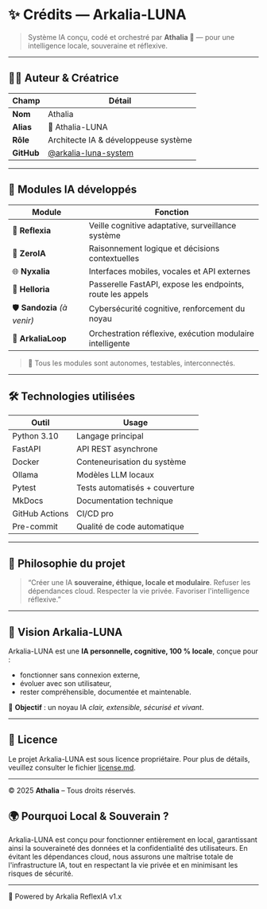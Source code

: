 # ✨ Crédits — Arkalia-LUNA

> Système IA conçu, codé et orchestré par **Athalia 🌙** — pour une intelligence locale, souveraine et réflexive.

---

## 👩‍💻 Auteur & Créatrice

| Champ        | Détail                                |
|--------------|----------------------------------------|
| **Nom**      | Athalia                                |
| **Alias**    | 🌙 Athalia-LUNA                         |
| **Rôle**     | Architecte IA & développeuse système   |
| **GitHub**   | [@arkalia-luna-system](https://github.com/arkalia-luna-system) |

---

## 🧠 Modules IA développés

| Module       | Fonction                                                                 |
|--------------|--------------------------------------------------------------------------|
| 🔁 **Reflexia**     | Veille cognitive adaptative, surveillance système                  |
| 🧠 **ZeroIA**       | Raisonnement logique et décisions contextuelles                    |
| 🌐 **Nyxalia**      | Interfaces mobiles, vocales et API externes                        |
| 🔎 **Helloria**     | Passerelle FastAPI, expose les endpoints, route les appels         |
| 🛡️ **Sandozia** *(à venir)* | Cybersécurité cognitive, renforcement du noyau              |
| 🧬 **ArkaliaLoop**  | Orchestration réflexive, exécution modulaire intelligente         |

> 🧩 Tous les modules sont autonomes, testables, interconnectés.

---

## 🛠️ Technologies utilisées

| Outil         | Usage                         |
|---------------|-------------------------------|
| Python 3.10   | Langage principal              |
| FastAPI       | API REST asynchrone            |
| Docker        | Conteneurisation du système    |
| Ollama        | Modèles LLM locaux             |
| Pytest        | Tests automatisés + couverture |
| MkDocs        | Documentation technique        |
| GitHub Actions| CI/CD pro                      |
| Pre-commit    | Qualité de code automatique    |

---

## 🧭 Philosophie du projet

> “Créer une IA **souveraine, éthique, locale et modulaire**.
> Refuser les dépendances cloud. Respecter la vie privée. Favoriser l'intelligence réflexive.”

---

## 🌙 Vision Arkalia-LUNA

Arkalia-LUNA est une **IA personnelle, cognitive, 100 % locale**, conçue pour :

- fonctionner sans connexion externe,
- évoluer avec son utilisateur,
- rester compréhensible, documentée et maintenable.

🎯 **Objectif** : un noyau IA *clair, extensible, sécurisé et vivant*.

---

## 📜 Licence

Le projet Arkalia-LUNA est sous licence propriétaire. Pour plus de détails, veuillez consulter le fichier [license.md](license.md).

---

© 2025 **Athalia** – Tous droits réservés.

## 🌍 Pourquoi Local & Souverain ?

Arkalia-LUNA est conçu pour fonctionner entièrement en local, garantissant ainsi la souveraineté des données et la confidentialité des utilisateurs. En évitant les dépendances cloud, nous assurons une maîtrise totale de l'infrastructure IA, tout en respectant la vie privée et en minimisant les risques de sécurité.

---

🧠 Powered by Arkalia ReflexIA v1.x
